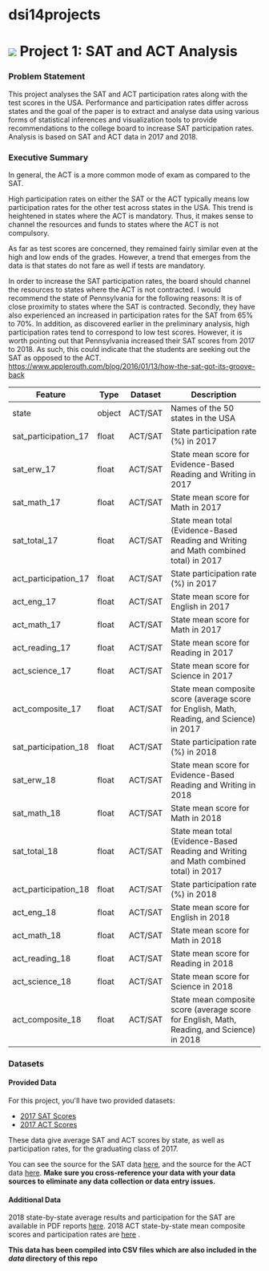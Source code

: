 # dsi14projects
# ![](https://ga-dash.s3.amazonaws.com/production/assets/logo-9f88ae6c9c3871690e33280fcf557f33.png) Project 1: SAT and ACT Analysis

### Problem Statement
This project analyses the SAT and ACT participation rates along with the test scores in the USA. Performance and participation rates differ across states and the goal of the paper is to extract and analyse data using various forms of statistical inferences and visualization tools to provide recommendations to the college board to increase SAT participation rates. Analysis is based on SAT and ACT data in 2017 and 2018.

### Executive Summary
In general, the ACT is a more common mode of exam as compared to the SAT.

High participation rates on either the SAT or the ACT typically means low participation rates for the other test across states in the USA. This trend is heightened in states where the ACT is mandatory. Thus, it makes sense to channel the resources and funds to states where the ACT is not compulsory.

As far as test scores are concerned, they remained fairly similar even at the high and low ends of the grades. However, a trend that emerges from the data is that states do not fare as well if tests are mandatory.

In order to increase the SAT participation rates, the board should channel the resources to states where the ACT is not contracted. I would recommend the state of Pennsylvania for the following reasons: It is of close proximity to states where the SAT is contracted. Secondly, they have also experienced an increased in participation rates for the SAT from 65% to 70%. In addition, as discovered earlier in the preliminary analysis, high participation rates tend to correspond to low test scores. However, it is worth pointing out that Pennsylvania increased their SAT scores from 2017 to 2018. As such, this could indicate that the students are seeking out the SAT as opposed to the ACT. https://www.applerouth.com/blog/2016/01/13/how-the-sat-got-its-groove-back



|Feature|Type|Dataset|Description|
|---|---|---|---|
|state|object|ACT/SAT|Names of the 50 states in the USA| 
|sat_participation_17|float|ACT/SAT|State participation rate (%) in 2017|
|sat_erw_17|float|ACT/SAT|State mean score for Evidence-Based Reading and Writing in 2017|
|sat_math_17|float|ACT/SAT|State mean score for Math in 2017|
|sat_total_17|float|ACT/SAT|State mean total (Evidence-Based Reading and Writing and Math combined total) in 2017|
|act_participation_17|float|ACT/SAT|State participation rate (%) in 2017| 
|act_eng_17|float|ACT/SAT|State mean score for English in 2017|
|act_math_17|float|ACT/SAT|State mean score for Math in 2017|
|act_reading_17|float|ACT/SAT|State mean score for Reading in 2017|
|act_science_17|float|ACT/SAT|State mean score for Science in 2017|
|act_composite_17|float|ACT/SAT|State mean composite score (average score for English, Math, Reading, and Science) in 2017| 
|sat_participation_18|float|ACT/SAT|State participation rate (%) in 2018|
|sat_erw_18|float|ACT/SAT|State mean score for Evidence-Based Reading and Writing in 2018|
|sat_math_18|float|ACT/SAT|State mean score for Math in 2018|
|sat_total_18|float|ACT/SAT|State mean total (Evidence-Based Reading and Writing and Math combined total) in 2017|
|act_participation_18|float|ACT/SAT|State participation rate (%) in 2018| 
|act_eng_18|float|ACT/SAT|State mean score for English in 2018|
|act_math_18|float|ACT/SAT|State mean score for Math in 2018|
|act_reading_18|float|ACT/SAT|State mean score for Reading in 2018|
|act_science_18|float|ACT/SAT|State mean score for Science in 2018|
|act_composite_18|float|ACT/SAT|State mean composite score (average score for English, Math, Reading, and Science) in 2018| 


### Datasets

#### Provided Data

For this project, you'll have two provided datasets:

- [2017 SAT Scores](./data/sat_2017.csv)
- [2017 ACT Scores](./data/act_2017.csv)

These data give average SAT and ACT scores by state, as well as participation rates, for the graduating class of 2017.

You can see the source for the SAT data [here](https://blog.collegevine.com/here-are-the-average-sat-scores-by-state/), and the source for the ACT data [here](https://www.act.org/content/dam/act/unsecured/documents/cccr2017/ACT_2017-Average_Scores_by_State.pdf). **Make sure you cross-reference your data with your data sources to eliminate any data collection or data entry issues.**

#### Additional Data

2018 state-by-state average results and participation for the SAT are available in PDF reports [here](https://reports.collegeboard.org/sat-suite-program-results/state-results). 2018 ACT state-by-state mean composite scores and participation rates are [here](http://www.act.org/content/dam/act/unsecured/documents/cccr2018/Average-Scores-by-State.pdf) .

**This data has been compiled into CSV files which are also included in the *data* directory of this repo**
